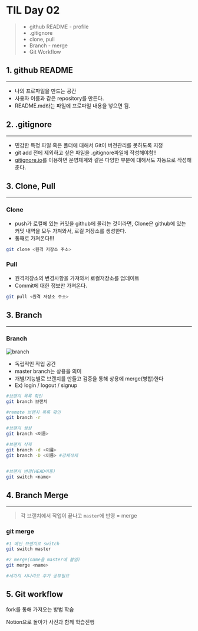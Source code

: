 # TIL Day 02 
 >- github README - profile
 >- .gitignore
 >- clone, pull
 >- Branch - merge
 >- Git Workflow

## 1. github README
---
- 나의 프로파일을 만드는 공간
- 사용자 이름과 같은 repository를 만든다.
- README.md라는 파일에 프로파일 내용을 넣으면 됨.

## 2. .gitignore
---
- 민감한 특정 파일 혹은 폴더에 대해서 Git이 버전관리를 못하도록 지정
- git add 전에 제외하고 싶은 파일을 .gitignore파일에 작성해야함!!
- [gitignore.io](https://www.toptal.com/developers/gitignore/)를 이용하면 운영체계와 같은 다양한 부분에 대해서도 자동으로 작성해준다.
  
## 3. Clone, Pull
---
### Clone
- push가 로컬에 있는 커밋을 github에 올리는 것이라면, Clone은 github에 있는 커밋 내역을 모두 가져와서, 로컬 저장소를 생성한다.
- 통째로 가져온다!!!   
```bash
git clone <원격 저장소 주소>
```

### Pull
- 원격저장소의 변경사항을 가져와서 로컬저장소를 업데이트
- Commit에 대한 정보만 가져온다.   
```bash
git pull <원격 저장소 주소>
```


## 3. Branch
---
### Branch
![branch](https://hphk-edu.notion.site/image/https%3A%2F%2Fs3-us-west-2.amazonaws.com%2Fsecure.notion-static.com%2Fd6378065-5864-4832-8122-0fde3eb4f6ec%2FUntitled.png?table=block&id=c1098d7b-0ae2-4c68-befe-ece29a09f197&spaceId=f7ab64f0-6613-4035-b609-06b6865d9b61&width=1630&userId=&cache=v2)
- 독립적인 작업 공간
- master branch는 상용을 의미
- 개별/기능별로 브랜치를 만들고 검증을 통해 상용에 merge(병합)한다
- Ex) login / logout / signup
```bash
#브랜치 목록 확인
git branch 브랜치 

#remote 브랜치 목록 확인
git branch -r

#브랜치 생성
git branch <이름>

#브랜치 삭제
git branch -d <이름>
git branch -D <이름> #강제삭제


#브랜치 변경(HEAD이동)
git switch <name>


 ```

 ## 4. Branch Merge
 ---
 >각 브랜치에서 작업이 끝나고 `master`에 반영 = merge

### git merge
```bash
#1 메인 브랜치로 switch
git switch master

#2 merge(name을 master에 붙임)
git merge <name>

#세가지 시나리오 추가 공부필요
```

## 5. Git workflow
fork를 통해 가져오는 방법 학습   

Notion으로 돌아가 사진과 함께 학습진행   